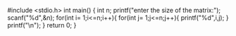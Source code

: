 #include <stdio.h>
int main()
{
    int n;
    printf("enter the size of the matrix:");
    scanf("%d",&n);
    for(int i= 1;i<=n;i++){
        for(int j= 1;j<=n;j++){
            printf("%d",i,j);
        }
        printf("\n");
    }
    return 0;
}

